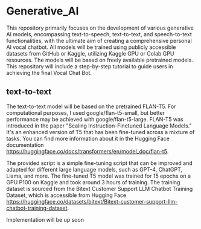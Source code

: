 # Generative_AI

This repository primarily focuses on the development of various generative AI models, encompassing text-to-speech, text-to-text, and speech-to-text functionalities, with the ultimate aim of creating a comprehensive personal AI vocal chatbot. All models will be trained using publicly accessible datasets from GitHub or Kaggle, utilizing Kaggle GPU or Colab GPU resources. The models will be based on freely available pretrained models. This repository will include a step-by-step tutorial to guide users in achieving the final Vocal Chat Bot.

## text-to-text 

The text-to-text model will be based on the pretrained FLAN-T5. For computational purposes, I used google/flan-t5-small, but better performance may be achieved with google/flan-t5-large. FLAN-T5 was introduced in the paper "Scaling Instruction-Finetuned Language Models." It's an enhanced version of T5 that has been fine-tuned across a mixture of tasks. You can find more information about it in the Hugging Face documentation https://huggingface.co/docs/transformers/en/model_doc/flan-t5.

The provided script is a simple fine-tuning script that can be improved and adapted for different large language models, such as GPT-4, ChatGPT, Llama, and more. The fine-tuned T5 model was trained for 15 epochs on a GPU P100 on Kaggle and took around 3 hours of training. The training dataset is sourced from the Bitext Customer Support LLM Chatbot Training Dataset, which is accessible from Hugging Face https://huggingface.co/datasets/bitext/Bitext-customer-support-llm-chatbot-training-dataset.

Implementation will be up soon 
